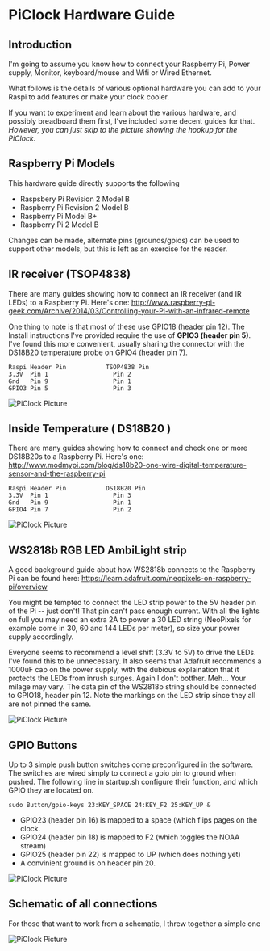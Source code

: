 # PiClock Hardware Guide

## Introduction

I'm going to assume you know how to connect your Raspberry Pi, Power supply, Monitor, 
keyboard/mouse and Wifi or Wired Ethernet.

What follows is the details of various optional hardware you can add to your Raspi
to add features or make your clock cooler.

If you want to experiment and learn about the various hardware, and possibly breadboard
them first, I've included some decent guides for that. *However, you can just skip to the
picture showing the hookup for the PiClock.*

## Raspberry Pi Models

This hardware guide directly supports the following

* Raspsbery Pi Revision 2 Model B
* Raspberry Pi Revision 2 Model B
* Raspberry Pi Model B+
* Raspberry Pi 2 Model B

Changes can be made, alternate pins (grounds/gpios) can be used to support
other models, but this is left as an exercise for the reader.


## IR receiver (TSOP4838)

There are many guides showing how to connect an IR receiver (and IR LEDs) to a Raspberry Pi.
Here's one: http://www.raspberry-pi-geek.com/Archive/2014/03/Controlling-your-Pi-with-an-infrared-remote

One thing to note is that most of these use GPIO18 (header pin 12).  The Install instructions I've provided
require the use of **GPIO3 (header pin 5)**.  I've found this more convenient, usually sharing the connector
with the DS18B20 temperature probe on GPIO4 (header pin 7). 

```
Raspi Header Pin           TSOP4838 Pin
3.3V  Pin 1                  Pin 2
Gnd   Pin 9                  Pin 1
GPIO3 Pin 5                  Pin 3
```
![PiClock Picture](https://raw.githubusercontent.com/n0bel/PiClock/master/Documentation/tsop4838.jpg)

## Inside Temperature ( DS18B20 )

There are many guides showing how to connect and check one or more DS18B20s to
a Raspberry Pi.   Here's one: http://www.modmypi.com/blog/ds18b20-one-wire-digital-temperature-sensor-and-the-raspberry-pi

```
Raspi Header Pin           DS18B20 Pin
3.3V  Pin 1                  Pin 3
Gnd   Pin 9                  Pin 1
GPIO4 Pin 7                  Pin 2
```

![PiClock Picture](https://raw.githubusercontent.com/n0bel/PiClock/master/Documentation/ds18b20.jpg)


## WS2818b RGB LED AmbiLight strip

A good background guide about how WS2818b connects to the Raspberry Pi can be found here:
https://learn.adafruit.com/neopixels-on-raspberry-pi/overview

You might be tempted to connect the LED strip power to the 5V header pin of the Pi -- just don't!
That pin can't pass enough current.   With all the lights on full you may need an extra 2A to
power a 30 LED string (NeoPixels for example come in 30, 60 and 144 LEDs per meter), so size
your power supply accordingly.

Everyone seems to recommend a level shift (3.3V to 5V) to drive the LEDs.   I've found this to
be unnecessary.  It also seems that Adafruit recommends a 1000uF cap on the power supply, with
the dubious explaination that it protects the LEDs from inrush surges.  Again I don't botther.
Meh... Your milage may vary.  The data pin of the WS2818b string should be connected
to GPIO18, header pin 12.   Note the markings on the LED strip since they all are not pinned
the same.


![PiClock Picture](https://raw.githubusercontent.com/n0bel/PiClock/master/Documentation/NeoPixel.jpg)

## GPIO Buttons

Up to 3 simple push button switches come preconfigured in the software. The switches are
wired simply to connect a gpio pin to ground when pushed. The following line
in startup.sh configure their function, and which GPIO they are located on.
```
sudo Button/gpio-keys 23:KEY_SPACE 24:KEY_F2 25:KEY_UP &
```
 * GPIO23 (header pin 16) is mapped to a space (which flips pages on the clock.
 * GPIO24 (header pin 18) is mapped to F2 (which toggles the NOAA stream)
 * GPIO25 (header pin 22) is mapped to UP (which does nothing yet)
 * A convinient ground is on header pin 20.
 
![PiClock Picture](https://raw.githubusercontent.com/n0bel/PiClock/master/Documentation/gpiobuttons.jpg)


## Schematic of all connections

For those that want to work from a schematic, I threw together a simple one

![PiClock Picture](https://raw.githubusercontent.com/n0bel/PiClock/master/Documentation/Hardware_Schematic.png)




